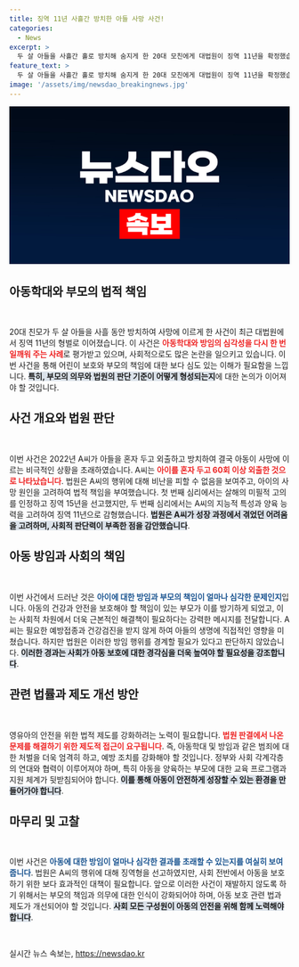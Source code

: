 ```yaml
---
title: 징역 11년 사흘간 방치한 아들 사망 사건!
categories:
  - News
excerpt: >
  두 살 아들을 사흘간 홀로 방치해 숨지게 한 20대 모친에게 대법원이 징역 11년을 확정했습니다. 불행한 성장 배경 속에서 아동 방임과 학대 혐의를 받으며 법적 공방을 벌인 그녀의 끝나지 않은 이야기.
feature_text: >
  두 살 아들을 사흘간 홀로 방치해 숨지게 한 20대 모친에게 대법원이 징역 11년을 확정했습니다. 불행한 성장 배경 속에서 아동 방임과 학대 혐의를 받으며 법적 공방을 벌인 그녀의 끝나지 않은 이야기.
image: '/assets/img/newsdao_breakingnews.jpg'
---
```


<p><img src="/assets/img/newsdao_breakingnews.jpg" alt="bookingtag 속보" /></p>

<h2 data-ke-size="size26">아동학대와 부모의 법적 책임</h2>

<p data-ke-size="size16">&nbsp;</p>

<p>20대 친모가 두 살 아들을 사흘 동안 방치하여 사망에 이르게 한 사건이 최근 대법원에서 징역 11년의 형벌로 이어졌습니다. 이 사건은 <b><span style="color: #ee2323;">아동학대와 방임의 심각성을 다시 한 번 일깨워 주는 사례</span></b>로 평가받고 있으며, 사회적으로도 많은 논란을 일으키고 있습니다. 이번 사건을 통해 어린이 보호와 부모의 책임에 대한 보다 심도 있는 이해가 필요함을 느낍니다. <b><span style="background-color: #21538527;">특히, 부모의 의무와 법원의 판단 기준이 어떻게 형성되는지</span></b>에 대한 논의가 이어져야 할 것입니다.</p>

<h2 data-ke-size="size26">사건 개요와 법원 판단</h2>

<p data-ke-size="size16">&nbsp;</p>

<p>이번 사건은 2022년 A씨가 아들을 혼자 두고 외출하고 방치하여 결국 아동이 사망에 이르는 비극적인 상황을 초래하였습니다. A씨는 <b><span style="color: #ee2323;">아이를 혼자 두고 60회 이상 외출한 것으로 나타났습니다</span></b>. 법원은 A씨의 행위에 대해 비난을 피할 수 없음을 보여주고, 아이의 사망 원인을 고려하여 법적 책임을 부여했습니다. 첫 번째 심리에서는 살해의 미필적 고의를 인정하고 징역 15년을 선고했지만, 두 번째 심리에서는 A씨의 지능적 특성과 양육 능력을 고려하여 징역 11년으로 감형했습니다. <b><span style="background-color: #21538527;">법원은 A씨가 성장 과정에서 겪었던 어려움을 고려하며, 사회적 판단력이 부족한 점을 감안했습니다</span></b>.</p>

<h2 data-ke-size="size26">아동 방임과 사회의 책임</h2>

<p data-ke-size="size16">&nbsp;</p>

<p>이번 사건에서 드러난 것은 <b><span style="color: #1a5490;">아이에 대한 방임과 부모의 책임이 얼마나 심각한 문제인지</span></b>입니다. 아동의 건강과 안전을 보호해야 할 책임이 있는 부모가 이를 방기하게 되었고, 이는 사회적 차원에서 더욱 근본적인 해결책이 필요하다는 강력한 메시지를 전달합니다. A씨는 필요한 예방접종과 건강검진을 받지 않게 하여 아들의 생명에 직접적인 영향을 미쳤습니다. 하지만 법원은 이러한 방임 행위를 경계할 필요가 있다고 판단하지 않았습니다. <b><span style="background-color: #21538527;">이러한 경과는 사회가 아동 보호에 대한 경각심을 더욱 높여야 할 필요성을 강조합니다</span></b>.</p>

<h2 data-ke-size="size26">관련 법률과 제도 개선 방안</h2>

<p data-ke-size="size16">&nbsp;</p>

<p>영유아의 안전을 위한 법적 제도를 강화하려는 노력이 필요합니다. <b><span style="color: #ee2323;">법원 판결에서 나온 문제를 해결하기 위한 제도적 접근이 요구됩니다</span></b>. 즉, 아동학대 및 방임과 같은 범죄에 대한 처벌을 더욱 엄격히 하고, 예방 조치를 강화해야 할 것입니다. 정부와 사회 각계각층의 연대와 협력이 이루어져야 하며, 특히 아동을 양육하는 부모에 대한 교육 프로그램과 지원 체계가 뒷받침되어야 합니다. <b><span style="background-color: #21538527;">이를 통해 아동이 안전하게 성장할 수 있는 환경을 만들어가야 합니다</span></b>.</p>

<h2 data-ke-size="size26">마무리 및 고찰</h2>

<p data-ke-size="size16">&nbsp;</p>

<p>이번 사건은 <b><span style="color: #1a5490;">아동에 대한 방임이 얼마나 심각한 결과를 초래할 수 있는지를 여실히 보여줍니다</span></b>. 법원은 A씨의 행위에 대해 징역형을 선고하였지만, 사회 전반에서 아동을 보호하기 위한 보다 효과적인 대책이 필요합니다. 앞으로 이러한 사건이 재발하지 않도록 하기 위해서는 부모의 책임과 의무에 대한 인식이 강화되어야 하며, 아동 보호 관련 법과 제도가 개선되어야 할 것입니다. <b><span style="background-color: #21538527;">사회 모든 구성원이 아동의 안전을 위해 함께 노력해야 합니다</span></b>. </p>

<p data-ke-size="size16">&nbsp;</p>
실시간 뉴스 속보는, <a href="https://newsdao.kr" rel="dofollow">https://newsdao.kr</a>


